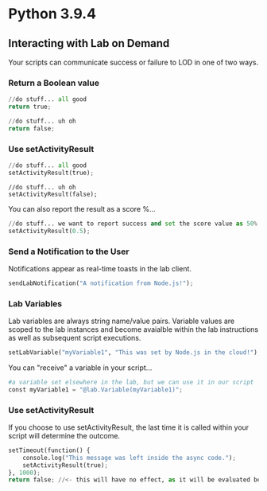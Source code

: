 # Python 3.9.4

## Interacting with Lab on Demand

Your scripts can communicate success or failure to LOD in one of two ways.

### Return a Boolean value 

```Python
//do stuff... all good
return true;
```

```Python
//do stuff... uh oh
return false;
```

### Use setActivityResult

```Python
//do stuff... all good
setActivityResult(true);
```

```
//do stuff... uh oh
setActivityResult(false);
```

You can also report the result as a score %...

```Python
//do stuff... we want to report success and set the score value as 50%
setActivityResult(0.5);
```

### Send a Notification to the User

Notifications appear as real-time toasts in the lab client.

```Python
sendLabNotification("A notification from Node.js!");
```

### Lab Variables

Lab variables are always string name/value pairs. Variable values are scoped to the lab instances and become avaialble within the lab instructions as well as subsequent script executions. 

```Python
setLabVariable("myVariable1", "This was set by Node.js in the cloud!");
```

You can "receive" a variable in your script...

```Python
#a variable set elsewhere in the lab, but we can use it in our script
const myVariable1 = "@lab.Variable(myVariable1)";
```

### Use setActivityResult

If you choose to use setActivityResult, the last time it is called within your script will determine the outcome.

```Python
setTimeout(function() {
    console.log("This message was left inside the async code.");
    setActivityResult(true);
}, 1000);
return false; //<- this will have no effect, as it will be evaluated before the async code is run.
```